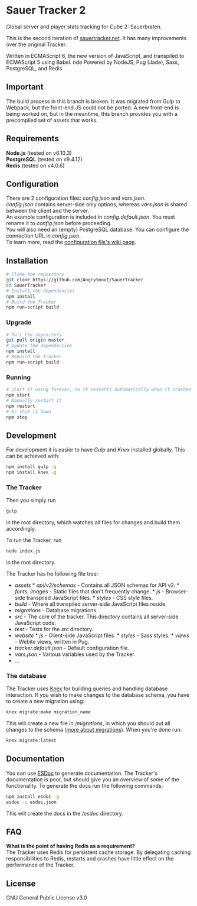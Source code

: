 # Sauer Tracker 2

Global server and player stats tracking for Cube 2: Sauerbraten.

This is the second iteration of [sauertracker.net](http://sauertracker.net/). It has many improvements over the original Tracker.

Written in ECMAScript 6, the new version of JavaScript, and transpiled to ECMAScript 5 using Babel.
nde
Powered by NodeJS, Pug (Jade), Sass, PostgreSQL, and Redis.

## Important

The build process in this branch is broken. It was migrated from Gulp to
Webpack, but the front-end JS could not be ported. A new front-end is being
worked on, but in the meantime, this branch provides you with a precompiled set
of assets that works.

## Requirements

**Node.js** (tested on v6.10.3)  
**PostgreSQL** (tested on v9.4.12)  
**Redis** (tested on v4.0.6)

## Configuration

There are 2 configuration files: _config.json_ and _vars.json_.  
_config.json_ contains server-side only options, whereas _vars.json_ is shared between the client and the server.  
An example configuration is included in _config.default.json_. You must rename it to _config.json_ before proceeding.  
You will also need an (empty) PostgreSQL database. You can configure the connection URL in _config.json_.  
To learn more, read the [configuration file's wiki page](https://github.com/AngrySnout/SauerTracker/wiki/Configuration-file).

## Installation

```bash
# Clone the repository
git clone https://github.com/AngrySnout/SauerTracker
cd SauerTracker
# Install the dependencies
npm install
# Build the Tracker
npm run-script build
```

### Upgrade

```bash
# Pull the repository
git pull origin master
# Update the dependencies
npm install
# Rebuild the Tracker
npm run-script build
```

### Running

```bash
# Start it using forever, so it restarts automatically when it crashes
npm start
# Manually restart it
npm restart
# Or shut it down
npm stop
```

## Development

For development it is easier to have _Gulp_ and _Knex_ installed globally. This can be achieved with:

```bash
npm install gulp -g
npm install knex -g
```

### The Tracker

Then you simply run

```bash
gulp
```

in the root directory, which watches all files for changes and build them accordingly.

To run the Tracker, run

```bash
node index.js
```

in the root directory.

The Tracker has he following file tree:

- _assets_ \* _api/v2/schemas_ - Contains all JSON schemas for API v2. \* _fonts_, _images_ - Static files that don't frequently change. \* _js_ - Browser-side transpiled JavaScript files. \* _styles_ - CSS style files.
- _build_ - Where all transpiled server-side JavaScript files reside.
- _migrations_ - Database migrations.
- _src_ - The core of the tracker. This directory contains all server-side JavaScript code.
- _test_ - Tests for the _src_ directory.
- _website_ \* _js_ - Client-side JavaScript files. \* _styles_ - Sass styles. \* _views_ - Webite views, written in Pug.
- _tracker.default.json_ - Default configuration file.
- _vars.json_ - Various variables used by the Tracker.
- _..._

### The database

The Tracker uses [Knex](http://knexjs.org) for building queries and handling database interaction. If you wish to make changes to the database schema, you have to create a new migration using:

```bash
knex migrate:make migration_name
```

This will create a new file in _/migrations_, in which you should put all changes to the schema ([more about migrations](http://knexjs.org/#Migrations)). When you're done run:

```bash
knex migrate:latest
```

## Documentation

You can use [ESDoc](https://esdoc.org/) to generate documentation. The Tracker's documentation is poor, but should give you an overview of some of the functionality. To generate the docs run the following commands:

```bash
npm install esdoc -g
esdoc -c esdoc.json
```

This will create the docs in the _/esdoc_ directory.

## FAQ

**What is the point of having Redis as a requirement?**  
The Tracker uses Redis for persistent cache storage. By delegating caching responsibilities to Redis, restarts and crashes have little effect on the performance of the Tracker.

## License

GNU General Public License v3.0
